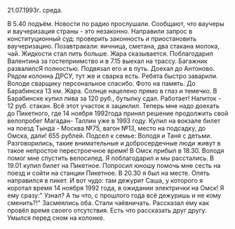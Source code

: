 21.07.1993г. среда.

В 5.40 подъём. Новости по радио прослушали. Сообщают, что ваучеры и ваучеризация страны - это незаконно. Направили запрос в конституционный суд: проверить законность и приостановить ваучеризацию.
  Позавтракали: яичница, сметана, два стакана молока, чай. Жидкости стал пить больше. Жара сказывается. Поблагодарил Валентина за гостеприимство и в 7.15 выехал на трассу. Багажник развалилсЯ полностью. Подвязал его и в путь.
    Доехал до Антоново. Рядом колонна ДРСУ, тут же и сварка есть. Ребята быстро заварили. Володе сварщику персональное спасибо. Фото на память. До Барабинска 13 км.
  Жара. Солнце нацелено прямо в глаз и темечко. В Барабинске купил пива за 120 руб., бутылку сдал. Работает! Напиток - 12 руб. стакан.
 Всё этот участок я зациклил. Теперь мне надо доехать до Пикетного, где 14 ноября 1992года принял решение продолжить свой велопробег Магадан- Таллин уже в 1993 году. Купил на вокзале билет на поезд Тында - Москва №75, вагон №13, место на подсадку, до Омска, дали! 655 рублей.
   Подсел к семье: Володя и Таня с детьми. Разговорились, такие внимательные и добросердечные люди живут в такое непростое перестроечное время! В Омск прибыл в 18.30. Володя помог мне спустить велосипед. Я поблагодарил и мы расстались. 
   В 19.01 купил билет на Пикетное. Попросил юношу помочь мне сесть на поезд и сойти на станции Пикетное. В 20.30 я был на месте. Опять направился в пикет. И вот чудо: там дежурит Саша, у которого я коротал время 14 ноября 1992 года, в ожидании электрички на Омск! Я ему сразу:" Узнал? А ты что, с прошлого года всё дежуришь и не кому сменить?!"
Засмеялись оба. Стали чаёвничать. Рассказал ему как провёл время своего отсутствия. Есть что рассказать друг другу. Умылся перед сном на колонке.
